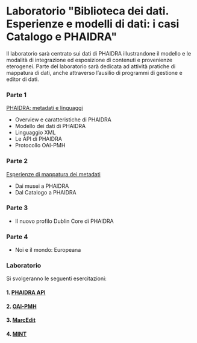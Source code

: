 # Laboratorio "Biblioteca dei dati. Esperienze e modelli di dati: i casi Catalogo e PHAIDRA"

Il laboratorio sarà centrato sui dati di PHAIDRA illustrandone il modello e le modalità di integrazione ed esposizione di contenuti e provenienze eterogenei. Parte del laboratorio sarà dedicata ad attività pratiche di mappatura di dati, anche attraverso l’ausilio di programmi di gestione e editor di dati.

### Parte 1

[PHAIDRA: metadati e linguaggi](https://github.com/GiulioTuretta/la-biblioteca-dei-dati/blob/master/la-biblioteca-dei-dati-parte-1.pdf)

- Overview e caratteristiche di PHAIDRA
- Modello dei dati di PHAIDRA
- Linguaggio XML
- Le API di PHAIDRA
- Protocollo OAI-PMH

### Parte 2

[Esperienze di mappatura dei metadati](https://github.com/GiulioTuretta/la-biblioteca-dei-dati/blob/master/la-biblioteca-dei-dati-parte-2.pdf)

- Dai musei a PHAIDRA
- Dal Catalogo a PHAIDRA

### Parte 3

- Il nuovo profilo Dublin Core di PHAIDRA

### Parte 4

- Noi e il mondo: Europeana


### Laboratorio

Si svolgeranno le seguenti esercitazioni:

#### 1. [PHAIDRA API](https://github.com/GiulioTuretta/la-biblioteca-dei-dati/wiki/PHAIDRA-API)
#### 2. [OAI-PMH](https://github.com/GiulioTuretta/la-biblioteca-dei-dati/wiki/OAI-PMH)
#### 3. [MarcEdit](https://github.com/GiulioTuretta/la-biblioteca-dei-dati/wiki/MarcEdit)
#### 4. [MINT](https://github.com/GiulioTuretta/la-biblioteca-dei-dati/wiki/MINT)
